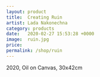```yaml
---
layout: product
title:  Creating Ruin
artist: Lada Nakonechna
category: products
date:   2020-02-27 15:53:28 +0000
image:  ruin.jpg
price: 
permalink: /shop/ruin
---
```

2020, Oil on Canvas, 30x42cm
